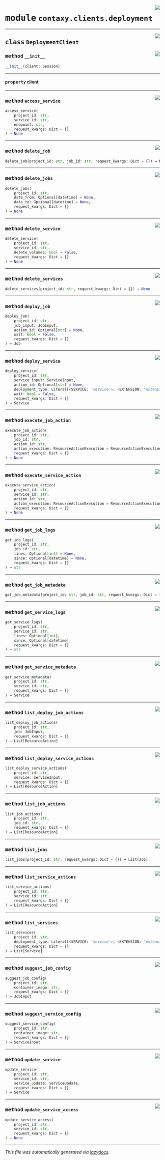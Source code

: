 <!-- markdownlint-disable -->

<a href="https://github.com/ml-tooling/contaxy/blob/main/backend/src/contaxy/clients/deployment.py#L0"><img align="right" style="float:right;" src="https://img.shields.io/badge/-source-cccccc?style=flat-square"></a>

# <kbd>module</kbd> `contaxy.clients.deployment`






---

<a href="https://github.com/ml-tooling/contaxy/blob/main/backend/src/contaxy/clients/deployment.py#L14"><img align="right" style="float:right;" src="https://img.shields.io/badge/-source-cccccc?style=flat-square"></a>

## <kbd>class</kbd> `DeploymentClient`




<a href="https://github.com/ml-tooling/contaxy/blob/main/backend/src/contaxy/clients/deployment.py#L15"><img align="right" style="float:right;" src="https://img.shields.io/badge/-source-cccccc?style=flat-square"></a>

### <kbd>method</kbd> `__init__`

```python
__init__(client: Session)
```






---

#### <kbd>property</kbd> client







---

<a href="https://github.com/ml-tooling/contaxy/blob/main/backend/src/contaxy/clients/deployment.py#L205"><img align="right" style="float:right;" src="https://img.shields.io/badge/-source-cccccc?style=flat-square"></a>

### <kbd>method</kbd> `access_service`

```python
access_service(
    project_id: str,
    service_id: str,
    endpoint: str,
    request_kwargs: Dict = {}
) → None
```





---

<a href="https://github.com/ml-tooling/contaxy/blob/main/backend/src/contaxy/clients/deployment.py#L290"><img align="right" style="float:right;" src="https://img.shields.io/badge/-source-cccccc?style=flat-square"></a>

### <kbd>method</kbd> `delete_job`

```python
delete_job(project_id: str, job_id: str, request_kwargs: Dict = {}) → None
```





---

<a href="https://github.com/ml-tooling/contaxy/blob/main/backend/src/contaxy/clients/deployment.py#L302"><img align="right" style="float:right;" src="https://img.shields.io/badge/-source-cccccc?style=flat-square"></a>

### <kbd>method</kbd> `delete_jobs`

```python
delete_jobs(
    project_id: str,
    date_from: Optional[datetime] = None,
    date_to: Optional[datetime] = None,
    request_kwargs: Dict = {}
) → None
```





---

<a href="https://github.com/ml-tooling/contaxy/blob/main/backend/src/contaxy/clients/deployment.py#L117"><img align="right" style="float:right;" src="https://img.shields.io/badge/-source-cccccc?style=flat-square"></a>

### <kbd>method</kbd> `delete_service`

```python
delete_service(
    project_id: str,
    service_id: str,
    delete_volumes: bool = False,
    request_kwargs: Dict = {}
) → None
```





---

<a href="https://github.com/ml-tooling/contaxy/blob/main/backend/src/contaxy/clients/deployment.py#L131"><img align="right" style="float:right;" src="https://img.shields.io/badge/-source-cccccc?style=flat-square"></a>

### <kbd>method</kbd> `delete_services`

```python
delete_services(project_id: str, request_kwargs: Dict = {}) → None
```





---

<a href="https://github.com/ml-tooling/contaxy/blob/main/backend/src/contaxy/clients/deployment.py#L228"><img align="right" style="float:right;" src="https://img.shields.io/badge/-source-cccccc?style=flat-square"></a>

### <kbd>method</kbd> `deploy_job`

```python
deploy_job(
    project_id: str,
    job_input: JobInput,
    action_id: Optional[str] = None,
    wait: bool = False,
    request_kwargs: Dict = {}
) → Job
```





---

<a href="https://github.com/ml-tooling/contaxy/blob/main/backend/src/contaxy/clients/deployment.py#L36"><img align="right" style="float:right;" src="https://img.shields.io/badge/-source-cccccc?style=flat-square"></a>

### <kbd>method</kbd> `deploy_service`

```python
deploy_service(
    project_id: str,
    service_input: ServiceInput,
    action_id: Optional[str] = None,
    deployment_type: Literal[<SERVICE: 'service'>, <EXTENSION: 'extension'>] = <DeploymentType.SERVICE: 'service'>,
    wait: bool = False,
    request_kwargs: Dict = {}
) → Service
```





---

<a href="https://github.com/ml-tooling/contaxy/blob/main/backend/src/contaxy/clients/deployment.py#L350"><img align="right" style="float:right;" src="https://img.shields.io/badge/-source-cccccc?style=flat-square"></a>

### <kbd>method</kbd> `execute_job_action`

```python
execute_job_action(
    project_id: str,
    job_id: str,
    action_id: str,
    action_execution: ResourceActionExecution = ResourceActionExecution(parameters={}),
    request_kwargs: Dict = {}
) → None
```





---

<a href="https://github.com/ml-tooling/contaxy/blob/main/backend/src/contaxy/clients/deployment.py#L189"><img align="right" style="float:right;" src="https://img.shields.io/badge/-source-cccccc?style=flat-square"></a>

### <kbd>method</kbd> `execute_service_action`

```python
execute_service_action(
    project_id: str,
    service_id: str,
    action_id: str,
    action_execution: ResourceActionExecution = ResourceActionExecution(parameters={}),
    request_kwargs: Dict = {}
) → None
```





---

<a href="https://github.com/ml-tooling/contaxy/blob/main/backend/src/contaxy/clients/deployment.py#L317"><img align="right" style="float:right;" src="https://img.shields.io/badge/-source-cccccc?style=flat-square"></a>

### <kbd>method</kbd> `get_job_logs`

```python
get_job_logs(
    project_id: str,
    job_id: str,
    lines: Optional[int] = None,
    since: Optional[datetime] = None,
    request_kwargs: Dict = {}
) → str
```





---

<a href="https://github.com/ml-tooling/contaxy/blob/main/backend/src/contaxy/clients/deployment.py#L278"><img align="right" style="float:right;" src="https://img.shields.io/badge/-source-cccccc?style=flat-square"></a>

### <kbd>method</kbd> `get_job_metadata`

```python
get_job_metadata(project_id: str, job_id: str, request_kwargs: Dict = {}) → Job
```





---

<a href="https://github.com/ml-tooling/contaxy/blob/main/backend/src/contaxy/clients/deployment.py#L142"><img align="right" style="float:right;" src="https://img.shields.io/badge/-source-cccccc?style=flat-square"></a>

### <kbd>method</kbd> `get_service_logs`

```python
get_service_logs(
    project_id: str,
    service_id: str,
    lines: Optional[int],
    since: Optional[datetime],
    request_kwargs: Dict = {}
) → str
```





---

<a href="https://github.com/ml-tooling/contaxy/blob/main/backend/src/contaxy/clients/deployment.py#L105"><img align="right" style="float:right;" src="https://img.shields.io/badge/-source-cccccc?style=flat-square"></a>

### <kbd>method</kbd> `get_service_metadata`

```python
get_service_metadata(
    project_id: str,
    service_id: str,
    request_kwargs: Dict = {}
) → Service
```





---

<a href="https://github.com/ml-tooling/contaxy/blob/main/backend/src/contaxy/clients/deployment.py#L250"><img align="right" style="float:right;" src="https://img.shields.io/badge/-source-cccccc?style=flat-square"></a>

### <kbd>method</kbd> `list_deploy_job_actions`

```python
list_deploy_job_actions(
    project_id: str,
    job: JobInput,
    request_kwargs: Dict = {}
) → List[ResourceAction]
```





---

<a href="https://github.com/ml-tooling/contaxy/blob/main/backend/src/contaxy/clients/deployment.py#L91"><img align="right" style="float:right;" src="https://img.shields.io/badge/-source-cccccc?style=flat-square"></a>

### <kbd>method</kbd> `list_deploy_service_actions`

```python
list_deploy_service_actions(
    project_id: str,
    service: ServiceInput,
    request_kwargs: Dict = {}
) → List[ResourceAction]
```





---

<a href="https://github.com/ml-tooling/contaxy/blob/main/backend/src/contaxy/clients/deployment.py#L338"><img align="right" style="float:right;" src="https://img.shields.io/badge/-source-cccccc?style=flat-square"></a>

### <kbd>method</kbd> `list_job_actions`

```python
list_job_actions(
    project_id: str,
    job_id: str,
    request_kwargs: Dict = {}
) → List[ResourceAction]
```





---

<a href="https://github.com/ml-tooling/contaxy/blob/main/backend/src/contaxy/clients/deployment.py#L219"><img align="right" style="float:right;" src="https://img.shields.io/badge/-source-cccccc?style=flat-square"></a>

### <kbd>method</kbd> `list_jobs`

```python
list_jobs(project_id: str, request_kwargs: Dict = {}) → List[Job]
```





---

<a href="https://github.com/ml-tooling/contaxy/blob/main/backend/src/contaxy/clients/deployment.py#L177"><img align="right" style="float:right;" src="https://img.shields.io/badge/-source-cccccc?style=flat-square"></a>

### <kbd>method</kbd> `list_service_actions`

```python
list_service_actions(
    project_id: str,
    service_id: str,
    request_kwargs: Dict = {}
) → List[ResourceAction]
```





---

<a href="https://github.com/ml-tooling/contaxy/blob/main/backend/src/contaxy/clients/deployment.py#L22"><img align="right" style="float:right;" src="https://img.shields.io/badge/-source-cccccc?style=flat-square"></a>

### <kbd>method</kbd> `list_services`

```python
list_services(
    project_id: str,
    deployment_type: Literal[<SERVICE: 'service'>, <EXTENSION: 'extension'>] = <DeploymentType.SERVICE: 'service'>,
    request_kwargs: Dict = {}
) → List[Service]
```





---

<a href="https://github.com/ml-tooling/contaxy/blob/main/backend/src/contaxy/clients/deployment.py#L264"><img align="right" style="float:right;" src="https://img.shields.io/badge/-source-cccccc?style=flat-square"></a>

### <kbd>method</kbd> `suggest_job_config`

```python
suggest_job_config(
    project_id: str,
    container_image: str,
    request_kwargs: Dict = {}
) → JobInput
```





---

<a href="https://github.com/ml-tooling/contaxy/blob/main/backend/src/contaxy/clients/deployment.py#L163"><img align="right" style="float:right;" src="https://img.shields.io/badge/-source-cccccc?style=flat-square"></a>

### <kbd>method</kbd> `suggest_service_config`

```python
suggest_service_config(
    project_id: str,
    container_image: str,
    request_kwargs: Dict = {}
) → ServiceInput
```





---

<a href="https://github.com/ml-tooling/contaxy/blob/main/backend/src/contaxy/clients/deployment.py#L64"><img align="right" style="float:right;" src="https://img.shields.io/badge/-source-cccccc?style=flat-square"></a>

### <kbd>method</kbd> `update_service`

```python
update_service(
    project_id: str,
    service_id: str,
    service_update: ServiceUpdate,
    request_kwargs: Dict = {}
) → Service
```





---

<a href="https://github.com/ml-tooling/contaxy/blob/main/backend/src/contaxy/clients/deployment.py#L79"><img align="right" style="float:right;" src="https://img.shields.io/badge/-source-cccccc?style=flat-square"></a>

### <kbd>method</kbd> `update_service_access`

```python
update_service_access(
    project_id: str,
    service_id: str,
    request_kwargs: Dict = {}
) → None
```








---

_This file was automatically generated via [lazydocs](https://github.com/ml-tooling/lazydocs)._
